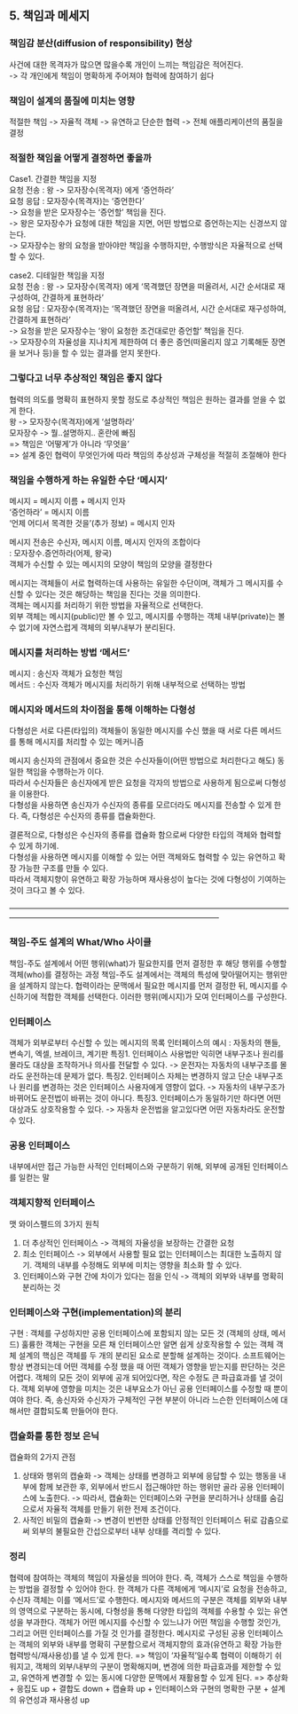 ## 5. 책임과 메세지

### 책임감 분산(diffusion of responsibility) 현상
사건에 대한 목격자가 많으면 많을수록 개인이 느끼는 책임감은 적어진다.   
-> 각 개인에게 책임이 명확하게 주어져야 협력에 참여하기 쉽다

### 책임이 설계의 품질에 미치는 영향
적절한 책임 -> 자율적 객체 -> 유연하고 단순한 협력 -> 전체 애플리케이션의 품질을 결정

### 적절한 책임을 어떻게 결정하면 좋을까
Case1. 간결한 책임을 지정   
요청 전송 : 왕 -> 모자장수(목격자) 에게 ‘증언하라’   
요청 응답 : 모자장수(목격자)는 ‘증언한다’     
-> 요청을 받은 모자장수는 ‘증언할’ 책임을 진다.    
-> 왕은 모자장수가 요청에 대한 책임을 지면, 어떤 방법으로 증언하는지는 신경쓰지 않는다.   
-> 모자장수는 왕의 요청을 받아야만 책임을 수행하지만, 수행방식은 자율적으로 선택할 수 있다.   

case2. 디테일한 책임을 지정   
요청 전송 : 왕 -> 모자장수(목격자) 에게 ‘목격했던 장면을 떠올려서, 시간 순서대로 재구성하여, 간결하게 표현하라’   
요청 응답 : 모자장수(목격자)는 ‘목격했던 장면을 떠올려서, 시간 순서대로 재구성하여, 간결하게 표현하라’   
-> 요청을 받은 모자장수는 ‘왕이 요청한 조건대로만 증언할’ 책임을 진다.   
-> 모자장수의 자율성을 지나치게 제한하여 더 좋은 증언(떠올리지 않고 기록해둔 장면을 보거나 등)을 할 수 있는 결과를 얻지 못한다.

### 그렇다고 너무 추상적인 책임은 좋지 않다
협력의 의도를 명확히 표현하지 못할 정도로 추상적인 책임은 원하는 결과를 얻을 수 없게 한다.   
왕 -> 모자장수(목격자)에게 ‘설명하라’   
모자장수 -> 뭘..설명하지.. 혼란에 빠짐   
=> 책임은 ‘어떻게’가 아니라 ‘무엇을’   
=> 설계 중인 협력이 무엇인가에 따라 책임의 추상성과 구체성을 적절히 조절해야 한다

### 책임을 수행하게 하는 유일한 수단 ‘메시지’
메시지 = 메시지 이름 + 메시지 인자   
‘증언하라’ = 메시지 이름   
‘언제 어디서 목격한 것을’(추가 정보) = 메시지 인자   
   
메시지 전송은 수신자, 메시지 이름, 메시지 인자의 조합이다    
: 모자장수.증언하라(어제, 왕국)    
객체가 수신할 수 있는 메시지의 모양이 책임의 모양을 결정한다   
   
메시지는 객체들이 서로 협력하는데 사용하는 유일한 수단이며, 객체가 그 메시지를 수신할 수 있다는 것은 해당하는 책임을 진다는 것을 의미한다.   
객체는 메시지를 처리하기 위한 방법을 자율적으로 선택한다.   
외부 객체는 메시지(public)만 볼 수 있고, 메시지를 수행하는 객체 내부(private)는 볼 수 없기에 자연스럽게 객체의 외부/내부가 분리된다.   

### 메시지를 처리하는 방법 ‘메서드’
메시지 : 송신자 객체가 요청한 책임   
메서드 : 수신자 객체가 메시지를 처리하기 위해 내부적으로 선택하는 방법

### 메시지와 메서드의 차이점을 통해 이해하는 다형성
다형성은 서로 다른(타입의) 객체들이 동일한 메시지를 수신 했을 때 서로 다른 메서드를 통해 메시지를 처리할 수 있는 메커니즘   
   
메시지 송신자의 관점에서 중요한 것은 수신자들이(어떤 방법으로 처리한다고 해도) 동일한 책임을 수행하는가 이다.   
따라서 수신자들은 송신자에게 받은 요청을 각자의 방법으로 사용하게 됨으로써 다형성을 이용한다.   
다형성을 사용하면 송신자가 수신자의 종류를 모르더라도 메시지를 전송할 수 있게 한다. 즉, 다형성은 수신자의 종류를 캡슐화한다.   
   
결론적으로, 다형성은 수신자의 종류를 캡슐화 함으로써 다양한 타입의 객체와 협력할 수 있게 하기에.  
다형성을 사용하면 메시지를 이해할 수 있는 어떤 객체와도 협력할 수 있는 유연하고 확장 가능한 구조를 만들 수 있다.   
따라서 객체지향이 유연하고 확장 가능하며 재사용성이 높다는 것에 다형성이 기여하는 것이 크다고 볼 수 있다.

———————————————————————————————————————————————————————————————
### 책임-주도 설계의 What/Who 사이클
책임-주도 설계에서 어떤 행위(what)가 필요한지를 먼저 결정한 후 해당 행위를 수행할 객체(who)를 결정하는 과정
책임-주도 설계에서는 객체의 특성에 맞아떨어지는 행위만을 설계하지 않는다. 협력이라는 문맥에서 필요한 메시지를 먼저 결정한 뒤, 메시지를 수신하기에 적합한 객체를 선택한다.
이러한 행위(메시지)가 모여 인터페이스를 구성한다.

### 인터페이스
객체가 외부로부터 수신할 수 있는 메시지의 목록
인터페이스의 예시 : 자동차의 핸들, 변속기, 엑셀, 브레이크, 계기판
특징1. 인터페이스 사용법만 익히면 내부구조나 원리를 몰라도 대상을 조작하거나 의사를 전달할 수 있다.
-> 운전자는 자동차의 내부구조를 몰라도 운전하는데 문제가 없다.
특징2. 인터페이스 자체는 변경하지 않고 단순 내부구조나 원리를 변경하는 것은 인터페이스 사용자에게 영향이 없다.
-> 자동차의 내부구조가 바뀌어도 운전법이 바뀌는 것이 아니다.
특징3. 인터페이스가 동일하기만 하다면 어떤 대상과도 상호작용할 수 있다.
-> 자동차 운전법을 알고있다면 어떤 자동차라도 운전할 수 있다.

### 공용 인터페이스
내부에서만 접근 가능한 사적인 인터페이스와 구분하기 위해, 외부에 공개된 인터페이스를 일컫는 말

### 객체지향적 인터페이스
맷 와이스펠드의 3가지 원칙
1. 더 추상적인 인터페이스
-> 객체의 자율성을 보장하는 간결한 요청
2. 최소 인터페이스
-> 외부에서 사용할 필요 없는 인터페이스는 최대한 노출하지 않기. 객체의 내부를 수정해도 외부에 미치는 영향을 최소화 할 수 있다.
3. 인터페이스와 구현 간에 차이가 있다는 점을 인식
-> 객체의 외부와 내부를 명확히 분리하는 것

### 인터페이스와 구현(implementation)의 분리
구현 : 객체를 구성하지만 공용 인터페이스에 포함되지 않는 모든 것 (객체의 상태, 메서드)
훌륭한 객체는 구현을 모른 채 인터페이스만 알면 쉽게 상호작용할 수 있는 객체
객체 설계의 핵심은 객체를 두 개의 분리된 요소로 분할해 설계하는 것이다.
소프트웨어는 항상 변경되는데 어떤 객체를 수정 했을 때 어떤 객체가 영향을 받는지를 판단하는 것은 어렵다.
객체의 모든 것이 외부에 공개 되어있다면, 작은 수정도 큰 파급효과를 낼 것이다.
객체 외부에 영향을 미치는 것은 내부요소가 아닌 공용 인터페이스를 수정할 때 뿐이여야 한다.
즉, 송신자와 수신자가 구체적인 구현 부분이 아니라 느슨한 인터페이스에 대해서만 결합되도록 만들어야 한다.

### 캡슐화를 통한 정보 은닉
캡슐화의 2가지 관점
1. 상태와 행위의 캡슐화
-> 객체는 상태를 변경하고 외부에 응답할 수 있는 행동을 내부에 함께 보관한 후, 외부에서 반드시 접근해야만 하는 행위만 골라 공용 인터페이스에 노출한다. -> 따라서, 캡슐화는 인터페이스와 구현을 분리하거나 상태를 숨김으로서 자율적 객체를 만들기 위한 전제 조건이다.
2. 사적인 비밀의 캡슐화
-> 변경이 빈번한 상태를 안정적인 인터페이스 뒤로 감춤으로써 외부의 불필요한 간섭으로부터 내부 상태를 격리할 수 있다.

### 정리
협력에 참여하는 객체의 책임이 자율성을 띄어야 한다. 즉, 객체가 스스로 책임을 수행하는 방법을 결정할 수 있어야 한다.
한 객체가 다른 객체에게 ‘메시지’로 요청을 전송하고, 수신자 객체는 이를 ‘메서드’로 수행한다.
메시지와 메서드의 구분은 객체를 외부와 내부의 영역으로 구분하는 동시에, 다형성을 통해 다양한 타입의 객체를 수용할 수 있는 유연성을 부과한다.
객체가 어떤 메시지를 수신할 수 있느냐가 어떤 책임을 수행할 것인가, 그리고 어떤 인터페이스를 가질 것 인가를 결정한다.
메시지로 구성된 공용 인터페이스는 객체의 외부와 내부를 명확히 구분함으로서 객체지향의 효과(유연하고 확장 가능한 협력방식/재사용성)를 낼 수 있게 한다.
=> 책임이 ‘자율적’일수록 협력이 이해하기 쉬워지고, 객체의 외부/내부의 구분이 명확해지며, 변경에 의한 파급효과를 제한할 수 있고, 유연하게 변경할 수 있는 동시에 다양한 문맥에서 재활용할 수 있게 된다.
=> 추상화 + 응집도 up + 결합도 down + 캡슐화 up + 인터페이스와 구현의 명확한 구분 + 설계의 유연성과 재사용성 up